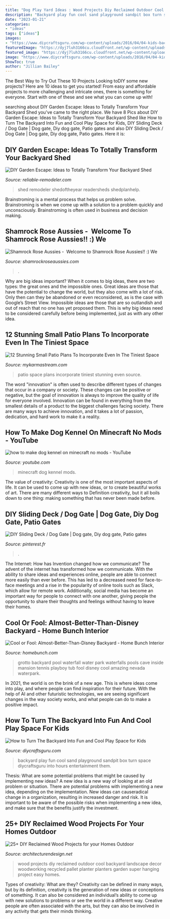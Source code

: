 ```yaml
---
title: "Dog Play Yard Ideas : Wood Projects Diy Reclaimed Outdoor Cool Backyard Landscape Decor Woodworking Recycled Pallet Planter Planters Garden Super Hanging Project Easy Homes"
description: "Backyard play fun cool sand playground sandpit box turn space diycraftsguru into hours entertainment them"
date: "2023-01-21"
categories:
- "ideas"
tags: ["ideas"]
images:
- "https://www.diycraftsguru.com/wp-content/uploads/2016/04/04-kids-backyard-playground.jpg"
featuredImage: "https://dyj7luh3166cu.cloudfront.net/wp-content/uploads/sites/6/2017/01/bar-shed.jpg"
featured_image: "https://dyj7luh3166cu.cloudfront.net/wp-content/uploads/sites/6/2017/01/bar-shed.jpg"
image: "https://www.diycraftsguru.com/wp-content/uploads/2016/04/04-kids-backyard-playground.jpg"
ShowToc: true
author: "Jillian Bailey"
---
```



The Best Way to Try Out These 10 Projects
Looking toDIY some new projects? Here are 10 ideas to get you started! From easy and affordable projects to more challenging and intricate ones, there is something for everyone. Start with one of these and see what you can come up with!

	

		
searching about DIY Garden Escape: Ideas to Totally Transform Your Backyard Shed you've came to the right place. We have 8 Pics about DIY Garden Escape: Ideas to Totally Transform Your Backyard Shed like How to Turn The Backyard Into Fun and Cool Play Space for Kids, DIY Sliding Deck / Dog Gate | Dog gate, Diy dog gate, Patio gates and also DIY Sliding Deck / Dog Gate | Dog gate, Diy dog gate, Patio gates. Here it is:
		
    
## DIY Garden Escape: Ideas To Totally Transform Your Backyard Shed

<img loading=lazy src="https://dyj7luh3166cu.cloudfront.net/wp-content/uploads/sites/6/2017/01/bar-shed.jpg" onerror="this.onerror=null;this.src='https://tse4.mm.bing.net/th?id=OIP.AprPBpg4IT5IjTdgHH0KLgHaFj&amp;pid=15.1';" alt="DIY Garden Escape: Ideas to Totally Transform Your Backyard Shed">

_Source: reliable-remodeler.com_

>shed remodeler shedoftheyear readersheds shedplanhelp. 

	

Brainstroming is a mental process that helps us problem solve. Brainstroming is when we come up with a solution to a problem quickly and unconsciously. Brainstroming is often used in business and decision making.

    
## Shamrock Rose Aussies - ﻿﻿﻿ Welcome To Shamrock Rose Aussies!! :) We

<img loading=lazy src="http://shamrockroseaussies.com/yahoo_site_admin/assets/images/DSC_0782.124232546_std.JPG" onerror="this.onerror=null;this.src='https://tse4.mm.bing.net/th?id=OIP.A849W9qZ-uNXkjQ6RNtH0QHaE-&amp;pid=15.1';" alt="Shamrock Rose Aussies - ﻿﻿﻿ Welcome to Shamrock Rose Aussies!! :) We">

_Source: shamrockroseaussies.com_

>. 

	

Why are big ideas important?
When it comes to big ideas, there are two types: the great ones and the impossible ones. Great ideas are those that have the potential to change the world, but they also come with a lot of risk. Only then can they be abandoned or even reconsidered, as is the case with Google’s Street View. Impossible ideas are those that are so outlandish and out of reach that no one has yet proposed them. This is why big ideas need to be considered carefully before being implemented, just as with any other idea.

    
## 12 Stunning Small Patio Plans To Incorporate Even In The Tiniest Space

<img loading=lazy src="https://mykarmastream.com/wp-content/uploads/2017/08/b214084fcdd3d632b1741474968c83c3.jpg" onerror="this.onerror=null;this.src='https://tse4.mm.bing.net/th?id=OIP.shQIT83T1jKxdBR0loyDwwHaLI&amp;pid=15.1';" alt="12 Stunning Small Patio Plans To Incorporate Even In The Tiniest Space">

_Source: mykarmastream.com_

>patio space plans incorporate tiniest stunning even source. 

	

The word "innovation" is often used to describe different types of changes that occur in a company or society. These changes can be positive or negative, but the goal of innovation is always to improve the quality of life for everyone involved. Innovation can be found in everything from the smallest details of a product to the biggest challenges facing society. There are many ways to achieve innovation, and it takes a lot of passion, dedication, and hard work to make it a reality.

    
## How To Make Dog Kennel On Minecraft No Mods - YouTube

<img loading=lazy src="http://i.ytimg.com/vi/ED2fsNBLh0M/maxresdefault.jpg" onerror="this.onerror=null;this.src='https://tse4.mm.bing.net/th?id=OIP.41xjeS781SvSgcdxfiO-AQHaEK&amp;pid=15.1';" alt="how to make dog kennel on minecraft no mods - YouTube">

_Source: youtube.com_

>minecraft dog kennel mods. 

	

The value of creativity:
Creativity is one of the most important aspects of life. It can be used to come up with new ideas, or to create beautiful works of art. There are many different ways to Definition creativity, but it all boils down to one thing: making something that has never been made before.

    
## DIY Sliding Deck / Dog Gate | Dog Gate, Diy Dog Gate, Patio Gates

<img loading=lazy src="https://i.pinimg.com/736x/f7/25/e5/f725e5414e8692813dca3b2005ea16bb.jpg" onerror="this.onerror=null;this.src='https://tse3.mm.bing.net/th?id=OIP.D6lGBB8CaDEX6fb0bNO7jwHaEO&amp;pid=15.1';" alt="DIY Sliding Deck / Dog Gate | Dog gate, Diy dog gate, Patio gates">

_Source: pinterest.fr_

>. 

	

The Internet: How has Invention changed how we communicate?
The advent of the internet has transformed how we communicate. With the ability to share ideas and experiences online, people are able to connect more easily than ever before. This has led to a decreased need for face-to-face meetings and a rise in the popularity of online tools such as Slack, which allow for remote work. Additionally, social media has become an important way for people to connect with one another, giving people the opportunity to share their thoughts and feelings without having to leave their homes.

    
## Cool Or Fool: Almost-Better-Than-Disney Backyard - Home Bunch Interior

<img loading=lazy src="http://www.homebunch.com/wp-content/uploads/kgwcfxr5hy704x2sbwntxa5r80i6.jpg" onerror="this.onerror=null;this.src='https://tse2.mm.bing.net/th?id=OIP.IADwkvSo6V_Xty11-8dMvgHaFj&amp;pid=15.1';" alt="Cool or Fool: Almost-Better-Than-Disney Backyard - Home Bunch Interior">

_Source: homebunch.com_

>grotto backyard pool waterfall water park waterfalls pools cave inside mansion tennis playboy tub fool disney cool amazing nevada waterpark. 

	

In 2021, the world is on the brink of a new age. This is where ideas come into play, and where people can find inspiration for their future. With the help of AI and other futuristic technologies, we are seeing significant changes in the way society works, and what people can do to make a positive impact.

    
## How To Turn The Backyard Into Fun And Cool Play Space For Kids

<img loading=lazy src="https://www.diycraftsguru.com/wp-content/uploads/2016/04/04-kids-backyard-playground.jpg" onerror="this.onerror=null;this.src='https://tse2.mm.bing.net/th?id=OIP.7OwUYE4sBV6lZtcy5vCrqwHaJ4&amp;pid=15.1';" alt="How to Turn The Backyard Into Fun and Cool Play Space for Kids">

_Source: diycraftsguru.com_

>backyard play fun cool sand playground sandpit box turn space diycraftsguru into hours entertainment them. 

	

Thesis: What are some potential problems that might be caused by implementing new ideas?
A new idea is a new way of looking at an old problem or situation. There are potential problems with implementing a new idea, depending on the implementation. New ideas can causeradical change in a organization, resulting in increased danger and risk. It is important to be aware of the possible risks when implementing a new idea, and make sure that the benefits justify the investment.

    
## 25+ DIY Reclaimed Wood Projects For Your Homes Outdoor

<img loading=lazy src="http://cdn.architecturendesign.net/wp-content/uploads/2015/05/AD-Outdoor-Reclaimed-Wood-Projects-24.jpg" onerror="this.onerror=null;this.src='https://tse4.mm.bing.net/th?id=OIP.MoWESt5MzAFcNxkW0jVSjAHaOy&amp;pid=15.1';" alt="25+ DIY Reclaimed Wood Projects for your Homes Outdoor">

_Source: architecturendesign.net_

>wood projects diy reclaimed outdoor cool backyard landscape decor woodworking recycled pallet planter planters garden super hanging project easy homes. 

	

Types of creativity: What are they?
Creativity can be defined in many ways, but by its definition, creativity is the generation of new ideas or conceptions of something. It can also be considered an individual’s ability to come up with new solutions to problems or see the world in a different way. Creative people are often associated with the arts, but they can also be involved in any activity that gets their minds thinking.

